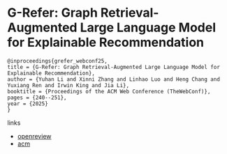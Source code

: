 # G-Refer: Graph Retrieval-Augmented Large Language Model for Explainable Recommendation

```
@inproceedings{grefer_webconf25,
title = {G-Refer: Graph Retrieval-Augmented Large Language Model for Explainable Recommendation},
author = {Yuhan Li and Xinni Zhang and Linhao Luo and Heng Chang and Yuxiang Ren and Irwin King and Jia Li},
booktitle = {Proceedings of the ACM Web Conference (TheWebConf)},
pages = {240--251},
year = {2025}
}
```

links
- [openreview](https://openreview.net/forum?id=JSSeMdhsye)
- [acm](https://dl.acm.org/doi/10.1145/3696410.3714727)
